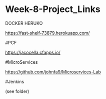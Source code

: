 # Week-8-Project_Links

DOCKER HERUKO

https://fast-shelf-73879.herokuapp.com/

#PCF

https://jacocella.cfapps.io/

#MicroServices

https://github.com/johnfa9/Microservices-Lab

#Jenkins

(see folder)
